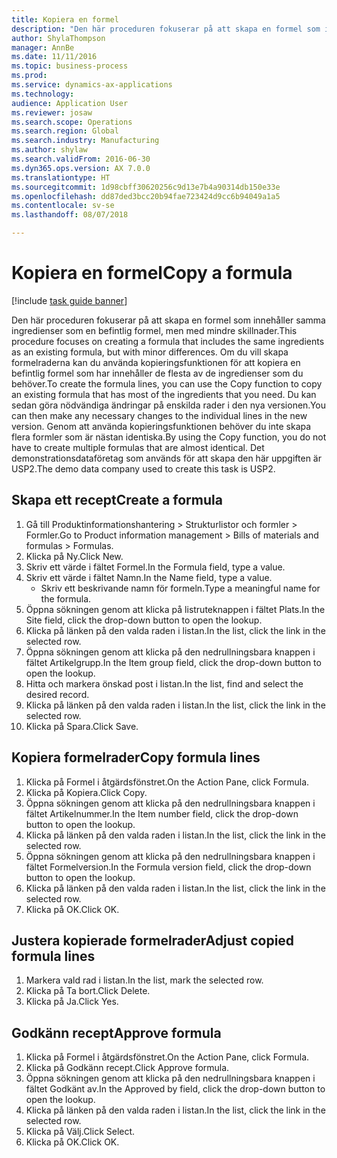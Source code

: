```yaml
--- 
title: Kopiera en formel
description: "Den här proceduren fokuserar på att skapa en formel som innehåller samma ingredienser som en befintlig formel, men med mindre skillnader."
author: ShylaThompson
manager: AnnBe
ms.date: 11/11/2016
ms.topic: business-process
ms.prod: 
ms.service: dynamics-ax-applications
ms.technology: 
audience: Application User
ms.reviewer: josaw
ms.search.scope: Operations
ms.search.region: Global
ms.search.industry: Manufacturing
ms.author: shylaw
ms.search.validFrom: 2016-06-30
ms.dyn365.ops.version: AX 7.0.0
ms.translationtype: HT
ms.sourcegitcommit: 1d98cbff30620256c9d13e7b4a90314db150e33e
ms.openlocfilehash: dd87ded3bcc20b94fae723424d9cc6b94049a1a5
ms.contentlocale: sv-se
ms.lasthandoff: 08/07/2018

---
```

# <a name="copy-a-formula"></a><span data-ttu-id="61e4d-103">Kopiera en formel</span><span class="sxs-lookup"><span data-stu-id="61e4d-103">Copy a formula</span></span>

[!include [task guide banner](../../includes/task-guide-banner.md)]

<span data-ttu-id="61e4d-104">Den här proceduren fokuserar på att skapa en formel som innehåller samma ingredienser som en befintlig formel, men med mindre skillnader.</span><span class="sxs-lookup"><span data-stu-id="61e4d-104">This procedure focuses on creating a formula that includes the same ingredients as an existing formula, but with minor differences.</span></span> <span data-ttu-id="61e4d-105">Om du vill skapa formelraderna kan du använda kopieringsfunktionen för att kopiera en befintlig formel som har innehåller de flesta av de ingredienser som du behöver.</span><span class="sxs-lookup"><span data-stu-id="61e4d-105">To create the formula lines, you can use the Copy function to copy an existing formula that has most of the ingredients that you need.</span></span> <span data-ttu-id="61e4d-106">Du kan sedan göra nödvändiga ändringar på enskilda rader i den nya versionen.</span><span class="sxs-lookup"><span data-stu-id="61e4d-106">You can then make any necessary changes to the individual lines in the new version.</span></span> <span data-ttu-id="61e4d-107">Genom att använda kopieringsfunktionen behöver du inte skapa flera formler som är nästan identiska.</span><span class="sxs-lookup"><span data-stu-id="61e4d-107">By using the Copy function, you do not have to create multiple formulas that are almost identical.</span></span> <span data-ttu-id="61e4d-108">Det demonstrationsdataföretag som används för att skapa den här uppgiften är USP2.</span><span class="sxs-lookup"><span data-stu-id="61e4d-108">The demo data company used to create this task is USP2.</span></span>


## <a name="create-a-formula"></a><span data-ttu-id="61e4d-109">Skapa ett recept</span><span class="sxs-lookup"><span data-stu-id="61e4d-109">Create a formula</span></span>
1. <span data-ttu-id="61e4d-110">Gå till Produktinformationshantering > Strukturlistor och formler > Formler.</span><span class="sxs-lookup"><span data-stu-id="61e4d-110">Go to Product information management > Bills of materials and formulas > Formulas.</span></span>
2. <span data-ttu-id="61e4d-111">Klicka på Ny.</span><span class="sxs-lookup"><span data-stu-id="61e4d-111">Click New.</span></span>
3. <span data-ttu-id="61e4d-112">Skriv ett värde i fältet Formel.</span><span class="sxs-lookup"><span data-stu-id="61e4d-112">In the Formula field, type a value.</span></span>
4. <span data-ttu-id="61e4d-113">Skriv ett värde i fältet Namn.</span><span class="sxs-lookup"><span data-stu-id="61e4d-113">In the Name field, type a value.</span></span>
    * <span data-ttu-id="61e4d-114">Skriv ett beskrivande namn för formeln.</span><span class="sxs-lookup"><span data-stu-id="61e4d-114">Type a meaningful name for the formula.</span></span>  
5. <span data-ttu-id="61e4d-115">Öppna sökningen genom att klicka på listruteknappen i fältet Plats.</span><span class="sxs-lookup"><span data-stu-id="61e4d-115">In the Site field, click the drop-down button to open the lookup.</span></span>
6. <span data-ttu-id="61e4d-116">Klicka på länken på den valda raden i listan.</span><span class="sxs-lookup"><span data-stu-id="61e4d-116">In the list, click the link in the selected row.</span></span>
7. <span data-ttu-id="61e4d-117">Öppna sökningen genom att klicka på den nedrullningsbara knappen i fältet Artikelgrupp.</span><span class="sxs-lookup"><span data-stu-id="61e4d-117">In the Item group field, click the drop-down button to open the lookup.</span></span>
8. <span data-ttu-id="61e4d-118">Hitta och markera önskad post i listan.</span><span class="sxs-lookup"><span data-stu-id="61e4d-118">In the list, find and select the desired record.</span></span>
9. <span data-ttu-id="61e4d-119">Klicka på länken på den valda raden i listan.</span><span class="sxs-lookup"><span data-stu-id="61e4d-119">In the list, click the link in the selected row.</span></span>
10. <span data-ttu-id="61e4d-120">Klicka på Spara.</span><span class="sxs-lookup"><span data-stu-id="61e4d-120">Click Save.</span></span>

## <a name="copy-formula-lines"></a><span data-ttu-id="61e4d-121">Kopiera formelrader</span><span class="sxs-lookup"><span data-stu-id="61e4d-121">Copy formula lines</span></span>
1. <span data-ttu-id="61e4d-122">Klicka på Formel i åtgärdsfönstret.</span><span class="sxs-lookup"><span data-stu-id="61e4d-122">On the Action Pane, click Formula.</span></span>
2. <span data-ttu-id="61e4d-123">Klicka på Kopiera.</span><span class="sxs-lookup"><span data-stu-id="61e4d-123">Click Copy.</span></span>
3. <span data-ttu-id="61e4d-124">Öppna sökningen genom att klicka på den nedrullningsbara knappen i fältet Artikelnummer.</span><span class="sxs-lookup"><span data-stu-id="61e4d-124">In the Item number field, click the drop-down button to open the lookup.</span></span>
4. <span data-ttu-id="61e4d-125">Klicka på länken på den valda raden i listan.</span><span class="sxs-lookup"><span data-stu-id="61e4d-125">In the list, click the link in the selected row.</span></span>
5. <span data-ttu-id="61e4d-126">Öppna sökningen genom att klicka på den nedrullningsbara knappen i fältet Formelversion.</span><span class="sxs-lookup"><span data-stu-id="61e4d-126">In the Formula version field, click the drop-down button to open the lookup.</span></span>
6. <span data-ttu-id="61e4d-127">Klicka på länken på den valda raden i listan.</span><span class="sxs-lookup"><span data-stu-id="61e4d-127">In the list, click the link in the selected row.</span></span>
7. <span data-ttu-id="61e4d-128">Klicka på OK.</span><span class="sxs-lookup"><span data-stu-id="61e4d-128">Click OK.</span></span>

## <a name="adjust-copied-formula-lines"></a><span data-ttu-id="61e4d-129">Justera kopierade formelrader</span><span class="sxs-lookup"><span data-stu-id="61e4d-129">Adjust copied formula lines</span></span>
1. <span data-ttu-id="61e4d-130">Markera vald rad i listan.</span><span class="sxs-lookup"><span data-stu-id="61e4d-130">In the list, mark the selected row.</span></span>
2. <span data-ttu-id="61e4d-131">Klicka på Ta bort.</span><span class="sxs-lookup"><span data-stu-id="61e4d-131">Click Delete.</span></span>
3. <span data-ttu-id="61e4d-132">Klicka på Ja.</span><span class="sxs-lookup"><span data-stu-id="61e4d-132">Click Yes.</span></span>

## <a name="approve-formula"></a><span data-ttu-id="61e4d-133">Godkänn recept</span><span class="sxs-lookup"><span data-stu-id="61e4d-133">Approve formula</span></span>
1. <span data-ttu-id="61e4d-134">Klicka på Formel i åtgärdsfönstret.</span><span class="sxs-lookup"><span data-stu-id="61e4d-134">On the Action Pane, click Formula.</span></span>
2. <span data-ttu-id="61e4d-135">Klicka på Godkänn recept.</span><span class="sxs-lookup"><span data-stu-id="61e4d-135">Click Approve formula.</span></span>
3. <span data-ttu-id="61e4d-136">Öppna sökningen genom att klicka på den nedrullningsbara knappen i fältet Godkänt av.</span><span class="sxs-lookup"><span data-stu-id="61e4d-136">In the Approved by field, click the drop-down button to open the lookup.</span></span>
4. <span data-ttu-id="61e4d-137">Klicka på länken på den valda raden i listan.</span><span class="sxs-lookup"><span data-stu-id="61e4d-137">In the list, click the link in the selected row.</span></span>
5. <span data-ttu-id="61e4d-138">Klicka på Välj.</span><span class="sxs-lookup"><span data-stu-id="61e4d-138">Click Select.</span></span>
6. <span data-ttu-id="61e4d-139">Klicka på OK.</span><span class="sxs-lookup"><span data-stu-id="61e4d-139">Click OK.</span></span>


